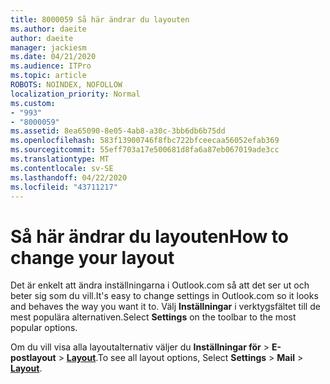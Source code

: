 ```yaml
---
title: 8000059 Så här ändrar du layouten
ms.author: daeite
author: daeite
manager: jackiesm
ms.date: 04/21/2020
ms.audience: ITPro
ms.topic: article
ROBOTS: NOINDEX, NOFOLLOW
localization_priority: Normal
ms.custom:
- "993"
- "8000059"
ms.assetid: 8ea65090-8e05-4ab8-a30c-3bb6db6b75dd
ms.openlocfilehash: 583f13900746f8fbc722bfceecaa56052efab369
ms.sourcegitcommit: 55eff703a17e500681d8fa6a87eb067019ade3cc
ms.translationtype: MT
ms.contentlocale: sv-SE
ms.lasthandoff: 04/22/2020
ms.locfileid: "43711217"
---
```

# <a name="how-to-change-your-layout"></a><span data-ttu-id="77e8b-102">Så här ändrar du layouten</span><span class="sxs-lookup"><span data-stu-id="77e8b-102">How to change your layout</span></span>

<span data-ttu-id="77e8b-103">Det är enkelt att ändra inställningarna i Outlook.com så att det ser ut och beter sig som du vill.</span><span class="sxs-lookup"><span data-stu-id="77e8b-103">It's easy to change settings in Outlook.com so it looks and behaves the way you want it to.</span></span> <span data-ttu-id="77e8b-104">Välj **Inställningar** i verktygsfältet till de mest populära alternativen.</span><span class="sxs-lookup"><span data-stu-id="77e8b-104">Select **Settings** on the toolbar to the most popular options.</span></span>

<span data-ttu-id="77e8b-105">Om du vill visa alla layoutalternativ väljer du **Inställningar för** > **E-postlayout** > [**Layout**](https://outlook.live.com/mail/options/mail/layout).</span><span class="sxs-lookup"><span data-stu-id="77e8b-105">To see all layout options, Select **Settings** > **Mail** > [**Layout**](https://outlook.live.com/mail/options/mail/layout).</span></span>
  